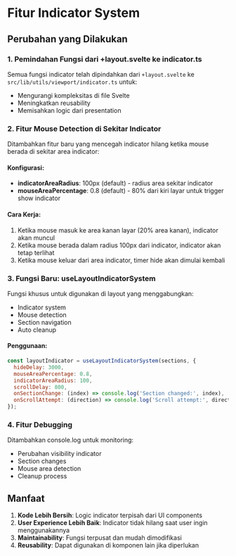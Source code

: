 # Fitur Indicator System

## Perubahan yang Dilakukan

### 1. Pemindahan Fungsi dari +layout.svelte ke indicator.ts

Semua fungsi indicator telah dipindahkan dari `+layout.svelte` ke `src/lib/utils/viewport/indicator.ts` untuk:
- Mengurangi kompleksitas di file Svelte
- Meningkatkan reusability
- Memisahkan logic dari presentation

### 2. Fitur Mouse Detection di Sekitar Indicator

Ditambahkan fitur baru yang mencegah indicator hilang ketika mouse berada di sekitar area indicator:

#### Konfigurasi:
- **indicatorAreaRadius**: 100px (default) - radius area sekitar indicator
- **mouseAreaPercentage**: 0.8 (default) - 80% dari kiri layar untuk trigger show indicator

#### Cara Kerja:
1. Ketika mouse masuk ke area kanan layar (20% area kanan), indicator akan muncul
2. Ketika mouse berada dalam radius 100px dari indicator, indicator akan tetap terlihat
3. Ketika mouse keluar dari area indicator, timer hide akan dimulai kembali

### 3. Fungsi Baru: useLayoutIndicatorSystem

Fungsi khusus untuk digunakan di layout yang menggabungkan:
- Indicator system
- Mouse detection
- Section navigation
- Auto cleanup

#### Penggunaan:
```javascript
const layoutIndicator = useLayoutIndicatorSystem(sections, {
  hideDelay: 3000,
  mouseAreaPercentage: 0.8,
  indicatorAreaRadius: 100,
  scrollDelay: 800,
  onSectionChange: (index) => console.log('Section changed:', index),
  onScrollAttempt: (direction) => console.log('Scroll attempt:', direction)
});
```

### 4. Fitur Debugging

Ditambahkan console.log untuk monitoring:
- Perubahan visibility indicator
- Section changes
- Mouse area detection
- Cleanup process

## Manfaat

1. **Kode Lebih Bersih**: Logic indicator terpisah dari UI components
2. **User Experience Lebih Baik**: Indicator tidak hilang saat user ingin menggunakannya
3. **Maintainability**: Fungsi terpusat dan mudah dimodifikasi
4. **Reusability**: Dapat digunakan di komponen lain jika diperlukan